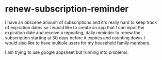 # renew-subscription-reminder
I have an obscene amount of subscriptions and it's really hard to keep track of expiration dates so I would like to create an app that I can input the expiration date and receive a repeating, daily reminder to renew the subscription starting at 30 days before it expires and counting down.
I would also like to have multiple users for my household family members. 

I am trying to use google appsheet  but running into problems.
